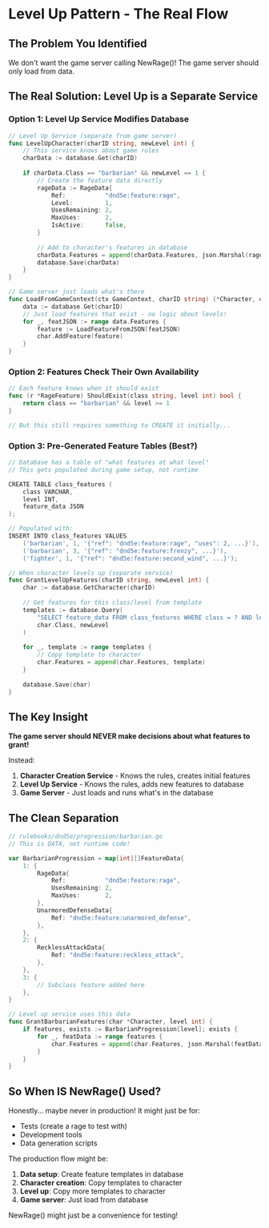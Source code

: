 # Level Up Pattern - The Real Flow

## The Problem You Identified

We don't want the game server calling NewRage()! The game server should only load from data.

## The Real Solution: Level Up is a Separate Service

### Option 1: Level Up Service Modifies Database

```go
// Level Up Service (separate from game server)
func LevelUpCharacter(charID string, newLevel int) {
    // This service knows about game rules
    charData := database.Get(charID)
    
    if charData.Class == "barbarian" && newLevel == 1 {
        // Create the feature data directly
        rageData := RageData{
            Ref:           "dnd5e:feature:rage",
            Level:         1,
            UsesRemaining: 2,
            MaxUses:       2,
            IsActive:      false,
        }
        
        // Add to character's features in database
        charData.Features = append(charData.Features, json.Marshal(rageData))
        database.Save(charData)
    }
}

// Game server just loads what's there
func LoadFromGameContext(ctx GameContext, charID string) (*Character, error) {
    data := database.Get(charID)
    // Just load features that exist - no logic about levels!
    for _, featJSON := range data.Features {
        feature := LoadFeatureFromJSON(featJSON)
        char.AddFeature(feature)
    }
}
```

### Option 2: Features Check Their Own Availability

```go
// Each feature knows when it should exist
func (r *RageFeature) ShouldExist(class string, level int) bool {
    return class == "barbarian" && level >= 1
}

// But this still requires something to CREATE it initially...
```

### Option 3: Pre-Generated Feature Tables (Best?)

```go
// Database has a table of "what features at what level"
// This gets populated during game setup, not runtime

CREATE TABLE class_features (
    class VARCHAR,
    level INT,
    feature_data JSON
);

// Populated with:
INSERT INTO class_features VALUES 
    ('barbarian', 1, '{"ref": "dnd5e:feature:rage", "uses": 2, ...}'),
    ('barbarian', 3, '{"ref": "dnd5e:feature:frenzy", ...}'),
    ('fighter', 1, '{"ref": "dnd5e:feature:second_wind", ...}');

// When character levels up (separate service)
func GrantLevelUpFeatures(charID string, newLevel int) {
    char := database.GetCharacter(charID)
    
    // Get features for this class/level from template
    templates := database.Query(
        "SELECT feature_data FROM class_features WHERE class = ? AND level = ?",
        char.Class, newLevel
    )
    
    for _, template := range templates {
        // Copy template to character
        char.Features = append(char.Features, template)
    }
    
    database.Save(char)
}
```

## The Key Insight

**The game server should NEVER make decisions about what features to grant!**

Instead:
1. **Character Creation Service** - Knows the rules, creates initial features
2. **Level Up Service** - Knows the rules, adds new features to database
3. **Game Server** - Just loads and runs what's in the database

## The Clean Separation

```go
// rulebooks/dnd5e/progression/barbarian.go
// This is DATA, not runtime code!

var BarbarianProgression = map[int][]FeatureData{
    1: {
        RageData{
            Ref:           "dnd5e:feature:rage",
            UsesRemaining: 2,
            MaxUses:       2,
        },
        UnarmoredDefenseData{
            Ref: "dnd5e:feature:unarmored_defense",
        },
    },
    2: {
        RecklessAttackData{
            Ref: "dnd5e:feature:reckless_attack",
        },
    },
    3: {
        // Subclass feature added here
    },
}

// Level up service uses this data
func GrantBarbarianFeatures(char *Character, level int) {
    if features, exists := BarbarianProgression[level]; exists {
        for _, featData := range features {
            char.Features = append(char.Features, json.Marshal(featData))
        }
    }
}
```

## So When IS NewRage() Used?

Honestly... maybe never in production! It might just be for:
- Tests (create a rage to test with)
- Development tools
- Data generation scripts

The production flow might be:
1. **Data setup**: Create feature templates in database
2. **Character creation**: Copy templates to character
3. **Level up**: Copy more templates to character  
4. **Game server**: Just load from database

NewRage() might just be a convenience for testing!